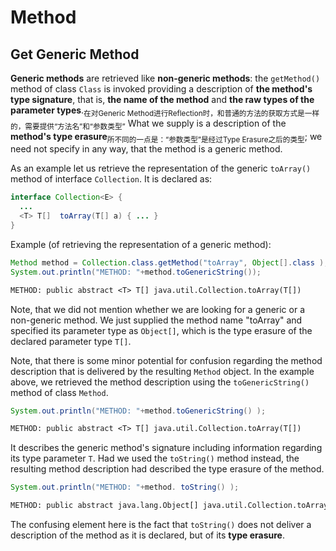 # Method

## Get Generic Method

**Generic methods** are retrieved like **non-generic methods**:  the `getMethod()` method of class `Class` is invoked providing a description of **the method's type signature**, that is, **the name of the method** and **the raw types of the parameter types**.<sub>在对Generic Method进行Reflection时，和普通的方法的获取方式是一样的，需要提供“方法名”和“参数类型”</sub> What we supply is a description of the **method's type erasure**<sub>所不同的一点是：“参数类型”是经过Type Erasure之后的类型</sub>; we need not specify in any way, that the method is a generic method.

As an example let us retrieve the representation of the generic `toArray()` method of interface `Collection`.  It is declared as:

```java
interface Collection<E> {
  ...
  <T> T[]  toArray(T[] a) { ... }
}
```

Example (of retrieving the representation of a generic method):

```java
Method method = Collection.class.getMethod("toArray", Object[].class );
System.out.println("METHOD: "+method.toGenericString());
```

```txt
METHOD: public abstract <T> T[] java.util.Collection.toArray(T[])
```

Note, that we did not mention whether we are looking for a generic or a non-generic method. We just supplied the method name "toArray" and specified its parameter type as `Object[]`, which is the type erasure of the declared parameter type `T[]`.

Note, that there is some minor potential for confusion regarding the method description that is delivered by the resulting `Method` object. In the example above, we retrieved the method description using the `toGenericString()` method of class `Method`.

```java
System.out.println("METHOD: "+method.toGenericString() );
```

```txt
METHOD: public abstract <T> T[] java.util.Collection.toArray(T[])
```

It describes the generic method's signature including information regarding its type parameter `T`. Had we used the `toString()` method instead, the resulting method description had described the type erasure of the method.

```java
System.out.println("METHOD: "+method. toString() );
```

```txt
METHOD: public abstract java.lang.Object[] java.util.Collection.toArray(java.lang.Object[])
```

The confusing element here is the fact that `toString()` does not deliver a description of the method as it is declared, but of its **type erasure**.
